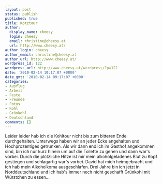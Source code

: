 ```yaml
---
layout: post
status: publish
published: true
title: Kotztour
author:
  display_name: cheesy
  login: cheesy
  email: christine@cheesy.at
  url: http://www.cheesy.at/
author_login: cheesy
author_email: christine@cheesy.at
author_url: http://www.cheesy.at/
wordpress_id: 122
wordpress_url: http://www.cheesy.at/wordpress/?p=122
date: '2010-02-14 10:17:07 +0000'
date_gmt: '2010-02-14 09:17:07 +0000'
categories:
- Ausflug
- Arbeit
- Feste
- Freunde
- Fotos
- Kohl
- Grünkohl
- Deutschland
comments: []
---
```

<!--:de-->Leider leider hab ich die Kohltour nicht bis zum bitteren Ende durchgehalten. Unterwegs haben wir an jeder Ecke angehalten und Hochprozentiges getrunken. Als wir dann endlich im Gasthof angekommen sind, bin ich nur kurz hinein um auf die Toilette zu gehen und dann war's vorbei. Durch die plötzliche Hitze ist mir mein alkoholgeladenes Blut zu Kopf gestiegen und schlagartig war's vorbei. David hat mich heimgebracht und ich hab mein Alkoholkoma ausgeschlafen. Drei Jahre bin ich jetzt in Norddeutschland und ich hab's immer noch nicht geschafft Grünkohl mit Würstchen zu essen...
<!--:-->
